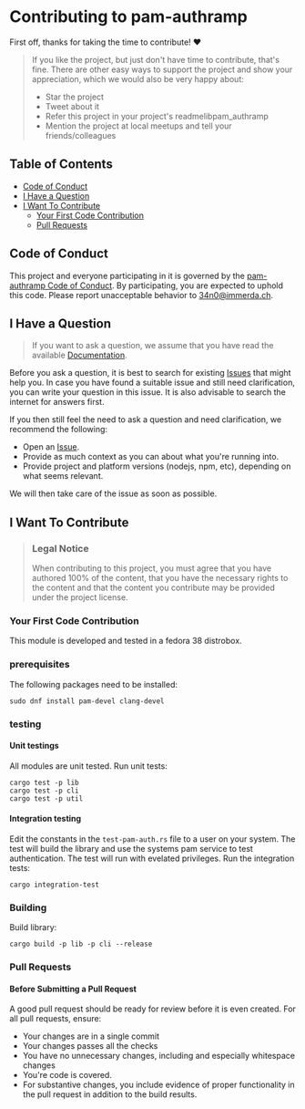 <!-- omit in toc -->
# Contributing to pam-authramp

First off, thanks for taking the time to contribute! ❤️

> If you like the project, but just don't have time to contribute, that's fine. There are other easy ways to support the project and show your appreciation, which we would also be very happy about:
> - Star the project
> - Tweet about it
> - Refer this project in your project's readmelibpam_authramp
> - Mention the project at local meetups and tell your friends/colleagues

<!-- omit in toc -->
## Table of Contents

- [Code of Conduct](#code-of-conduct)
- [I Have a Question](#i-have-a-question)
- [I Want To Contribute](#i-want-to-contribute)
  - [Your First Code Contribution](#your-first-code-contribution)
  - [Pull Requests](#💫-pull-requests)


## Code of Conduct

This project and everyone participating in it is governed by the
[pam-authramp Code of Conduct](https://github.com/34N0/pam-authrampblob/master/CODE_OF_CONDUCT.md).
By participating, you are expected to uphold this code. Please report unacceptable behavior
to <34n0@immerda.ch>.


## I Have a Question

> If you want to ask a question, we assume that you have read the available [Documentation]().

Before you ask a question, it is best to search for existing [Issues](https://github.com/34N0/pam-authramp/issues) that might help you. In case you have found a suitable issue and still need clarification, you can write your question in this issue. It is also advisable to search the internet for answers first.

If you then still feel the need to ask a question and need clarification, we recommend the following:

- Open an [Issue](https://github.com/34N0/pam-authramp/issues/new).
- Provide as much context as you can about what you're running into.
- Provide project and platform versions (nodejs, npm, etc), depending on what seems relevant.

We will then take care of the issue as soon as possible.

## I Want To Contribute

> ### Legal Notice <!-- omit in toc -->
> When contributing to this project, you must agree that you have authored 100% of the content, that you have the necessary rights to the content and that the content you contribute may be provided under the project license.

### Your First Code Contribution
This module is developed and tested in a fedora 38 distrobox.
### prerequisites
The following packages need to be installed:
```console
sudo dnf install pam-devel clang-devel
```
### testing
#### Unit testings
All modules are unit tested. Run unit tests:
```console
cargo test -p lib
cargo test -p cli
cargo test -p util
```
#### Integration testing
Edit the constants in the `test-pam-auth.rs` file to a user on your system. The test will build the library and use the systems pam service to test authentication. The test will run with evelated privileges. Run the integration tests:
```console
cargo integration-test
```
### Building
Build library:
```console
cargo build -p lib -p cli --release
```
### Pull Requests

#### Before Submitting a Pull Request

A good pull request should be ready for review before it is even created. For all pull requests, ensure:

- Your changes are in a single commit
- Your changes passes all the checks
- You have no unnecessary changes, including and especially whitespace changes
- You're code is covered.
- For substantive changes, you include evidence of proper functionality in the pull request in addition to the build results.